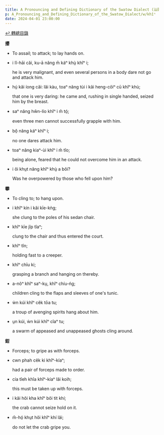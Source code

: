 ```yaml
---
title: A Pronouncing and Defining Dictionary of the Swatow Dialect (汕頭方言音義字典) / khîⁿ
p: A_Pronouncing_and_Defining_Dictionary_of_the_Swatow_Dialect/w/khîⁿ
date: 2024-04-01 23:00:00
---
```


[↩️ 轉總目錄](/A_Pronouncing_and_Defining_Dictionary_of_the_Swatow_Dialect)


**攖**
- To assail; to attack; to lay hands on.

- i lĭ-hāi căi, ku-ā nâng m̄ káⁿ khṳ̀ khîⁿ i;

  he is very malignant, and even several persons in a body dare not go and attack him.

- hṳ́ kâi íong căi: lâi kàu, toaⁿ nâng tùi i kâi heng-côiⁿ cū khîⁿ khù;

  that one is very daring: he came and, rushing in single handed, seized him by the breast.

- saⁿ nâng hŵn-lío khîⁿ i m̄ tó̤;

  even three men cannot successfully grapple with him.

- bô̤ nâng káⁿ khîⁿ i;

  no one dares attack him.

- toaⁿ nâng kiaⁿ-ùi khîⁿ i m̄ tîo;

  being alone, feared that he could not overcome him in an attack.

- i ŏi khṳt nâng khîⁿ khṳ̀ a bŏi?

  Was he overpowered by those who fell upon him?

**攀**
- To cling to; to hang upon.

- i khîⁿ kín i kâi kīe-kǹg;

  she clung to the poles of his sedan chair.

- khîⁿ kīe jîp tîaⁿ;

  clung to the chair and thus entered the court.

- khîⁿ tîn;

  holding fast to a creeper.

- khîⁿ chīu ki;

  grasping a branch and hanging on thereby.

- a-nôⁿ khîⁿ saⁿ-kṳ, khîⁿ chíu-ńg;

  children cling to the flaps and sleeves of one's tunic.

- ẁn kúi khîⁿ cêk tōa tu;

  a troup of avenging spirits hang about him.

- ṳn kúi, ẁn kúi khîⁿ cîaⁿ tu;

  a swarm of appeased and unappeased ghosts cling around.

**鉗**
- Forceps; to gripe as with forceps.

- cwn phah cêk ki khîⁿ-kíaⁿ;

  had a pair of forceps made to order.

- cía tîeh khîa khîⁿ-kíaⁿ lâi koih;

  this must be taken up with forceps.

- i kâi hŏi kha khîⁿ bŏi tit khí;

  the crab cannot seize hold on it.

- m̄-hó̤ khṳt hŏi khîⁿ khí lâi;

  do not let the crab gripe you.